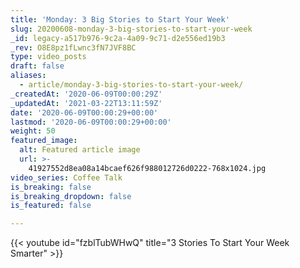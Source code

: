 ```yaml
---
title: 'Monday: 3 Big Stories to Start Your Week'
slug: 20200608-monday-3-big-stories-to-start-your-week
_id: legacy-a517b976-9c2a-4a09-9c71-d2e556ed19b3
_rev: O8E8pz1fLwnc3fN7JVF8BC
type: video_posts
draft: false
aliases:
  - article/monday-3-big-stories-to-start-your-week/
_createdAt: '2020-06-09T00:00:29Z'
_updatedAt: '2021-03-22T13:11:59Z'
date: '2020-06-09T00:00:29+00:00'
lastmod: '2020-06-09T00:00:29+00:00'
weight: 50
featured_image:
  alt: Featured article image
  url: >-
    41927552d8ea08a14bcaef626f988012726d0222-768x1024.jpg
video_series: Coffee Talk
is_breaking: false
is_breaking_dropdown: false
is_featured: false

---
```

{{< youtube id="fzblTubWHwQ" title="3 Stories To Start Your Week Smarter" >}}